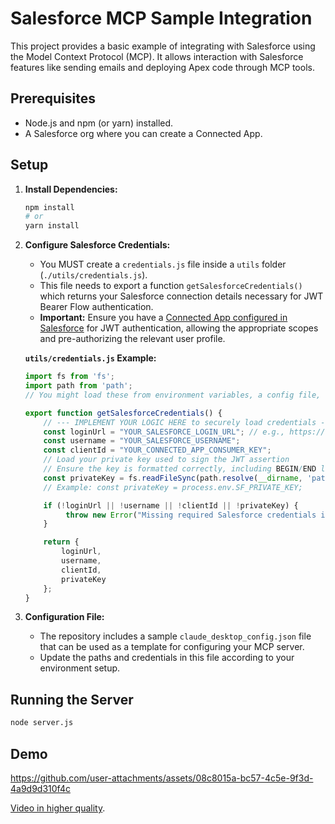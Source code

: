 # Salesforce MCP Sample Integration

This project provides a basic example of integrating with Salesforce using the Model Context Protocol (MCP). It allows interaction with Salesforce features like sending emails and deploying Apex code through MCP tools.

## Prerequisites

*   Node.js and npm (or yarn) installed.
*   A Salesforce org where you can create a Connected App.

## Setup

1.  **Install Dependencies:**
    ```bash
    npm install
    # or
    yarn install
    ```

2.  **Configure Salesforce Credentials:**
    *   You MUST create a `credentials.js` file inside a `utils` folder (`./utils/credentials.js`).
    *   This file needs to export a function `getSalesforceCredentials()` which returns your Salesforce connection details necessary for JWT Bearer Flow authentication.
    *   **Important:** Ensure you have a [Connected App configured in Salesforce](https://help.salesforce.com/s/articleView?id=sf.connected_app_create_api_integration.htm&type=5) for JWT authentication, allowing the appropriate scopes and pre-authorizing the relevant user profile.

    **`utils/credentials.js` Example:**

    ```javascript
    import fs from 'fs';
    import path from 'path';
    // You might load these from environment variables, a config file, etc.

    export function getSalesforceCredentials() {
        // --- IMPLEMENT YOUR LOGIC HERE to securely load credentials ---
        const loginUrl = "YOUR_SALESFORCE_LOGIN_URL"; // e.g., https://login.salesforce.com or https://yourdomain.my.salesforce.com
        const username = "YOUR_SALESFORCE_USERNAME";
        const clientId = "YOUR_CONNECTED_APP_CONSUMER_KEY";
        // Load your private key used to sign the JWT assertion
        // Ensure the key is formatted correctly, including BEGIN/END lines.
        const privateKey = fs.readFileSync(path.resolve(__dirname, 'path/to/your/server.key'), 'utf8'); 
        // Example: const privateKey = process.env.SF_PRIVATE_KEY;

        if (!loginUrl || !username || !clientId || !privateKey) {
             throw new Error("Missing required Salesforce credentials in utils/credentials.js");
        }

        return {
            loginUrl,
            username,
            clientId,
            privateKey
        };
    }
    ```

3.  **Configuration File:**
    *   The repository includes a sample `claude_desktop_config.json` file that can be used as a template for configuring your MCP server.
    *   Update the paths and credentials in this file according to your environment setup.

## Running the Server

```bash
node server.js
```

## Demo

https://github.com/user-attachments/assets/08c8015a-bc57-4c5e-9f3d-4a9d9d310f4c

[Video in higher quality](https://www.youtube.com/watch?v=T883nXqatZ4).
